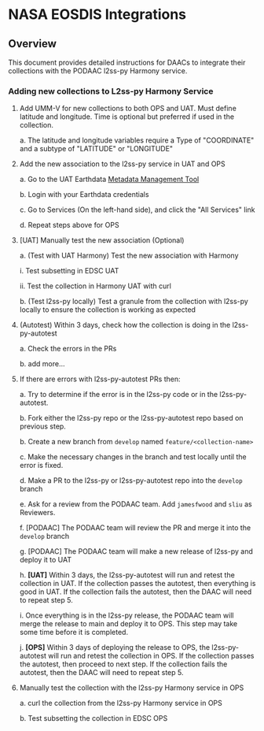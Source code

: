 
# NASA EOSDIS Integrations

## Overview

This document provides detailed instructions for DAACs to integrate their collections with the PODAAC l2ss-py Harmony service.

### Adding new collections to L2ss-py Harmony Service

1. Add UMM-V for new collections to both OPS and UAT.  Must define latitude and longitude.  Time is optional but preferred if used in the collection.

   a. The latitude and longitude variables require a Type of "COORDINATE" and a subtype of "LATITUDE" or "LONGITUDE"

2. Add the new association to the l2ss-py service in UAT and OPS

   a. Go to the UAT Earthdata [Metadata Management Tool](https://mmt.uat.earthdata.nasa.gov)

   b. Login with your Earthdata credentials

   c. Go to Services (On the left-hand side), and click the "All Services" link

   d. Repeat steps above for OPS

3. [UAT] Manually test the new association (Optional)

   a. (Test with UAT Harmony) Test the new association with Harmony

      i. Test subsetting in EDSC UAT

      ii. Test the collection in Harmony UAT with curl

   b. (Test l2ss-py locally) Test a granule from the collection with l2ss-py locally to ensure the collection is working as expected

4. (Autotest) Within 3 days, check how the collection is doing in the l2ss-py-autotest

   a. Check the errors in the PRs

   b. add more...

5. If there are errors with l2ss-py-autotest PRs then:

   a. Try to determine if the error is in the l2ss-py code or in the l2ss-py-autotest.
   
   b. Fork either the l2ss-py repo or the l2ss-py-autotest repo based on previous step.

   b. Create a new branch from `develop` named `feature/<collection-name>`

   c. Make the necessary changes in the branch and test locally until the error is fixed.

   d. Make a PR to the l2ss-py or l2ss-py-autotest repo into the `develop` branch

   e. Ask for a review from the PODAAC team.  Add `jamesfwood` and `sliu` as Reviewers.

   f. [PODAAC] The PODAAC team will review the PR and merge it into the `develop` branch

   g. [PODAAC] The PODAAC team will make a new release of l2ss-py and deploy it to UAT

   h. **[UAT]** Within 3 days, the l2ss-py-autotest will run and retest the collection in UAT.  If the collection passes the autotest, then everything is good in UAT.  If the collection fails the autotest, then the DAAC will need to repeat step 5.

   i. Once everything is in the l2ss-py release, the PODAAC team will merge the release to main and deploy it to OPS.  This step may take some time before it is completed.

   j. **[OPS]** Within 3 days of deploying the release to OPS, the l2ss-py-autotest will run and retest the collection in OPS.  If the collection passes the autotest, then proceed to next step.  If the collection fails the autotest, then the DAAC will need to repeat step 5.

6. Manually test the collection with the l2ss-py Harmony service in OPS

   a. curl the collection from the l2ss-py Harmony service in OPS

   b. Test subsetting the collection in EDSC OPS
